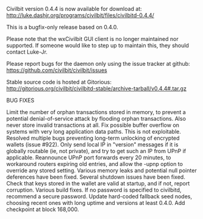 Civilbit version 0.4.4 is now available for download at:
http://luke.dashjr.org/programs/civilbit/files/civilbitd-0.4.4/

This is a bugfix-only release based on 0.4.0.

Please note that the wxCivilbit GUI client is no longer maintained nor supported. If someone would like to step up to maintain this, they should contact Luke-Jr.

Please report bugs for the daemon only using the issue tracker at github:
https://github.com/civilbit/civilbit/issues

Stable source code is hosted at Gitorious:
http://gitorious.org/civilbit/civilbitd-stable/archive-tarball/v0.4.4#.tar.gz

BUG FIXES

Limit the number of orphan transactions stored in memory, to prevent a potential denial-of-service attack by flooding orphan transactions. Also never store invalid transactions at all.
Fix possible buffer overflow on systems with very long application data paths. This is not exploitable.
Resolved multiple bugs preventing long-term unlocking of encrypted wallets (issue #922).
Only send local IP in "version" messages if it is globally routable (ie, not private), and try to get such an IP from UPnP if applicable.
Reannounce UPnP port forwards every 20 minutes, to workaround routers expiring old entries, and allow the -upnp option to override any stored setting.
Various memory leaks and potential null pointer deferences have been
fixed.
Several shutdown issues have been fixed.
Check that keys stored in the wallet are valid at startup, and if not,
report corruption.
Various build fixes.
If no password is specified to civilbitd, recommend a secure password.
Update hard-coded fallback seed nodes, choosing recent ones with long uptime and versions at least 0.4.0.
Add checkpoint at block 168,000.


